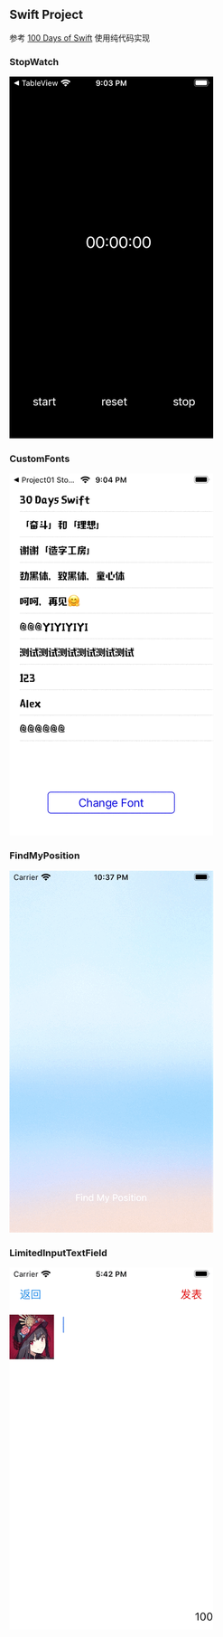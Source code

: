## Swift Project

参考 [100 Days of Swift](https://samvlu.com/index.html) 
使用纯代码实现

### StopWatch
![StopWatch](StopWatchGif.gif)

### CustomFonts
![CustomFonts](CustomFontsGif.gif)

### FindMyPosition
![FindMyPosition](FindMyPosition.gif)

### LimitedInputTextField
![LimitedInputTextField](LimitedInputTextField.gif)
